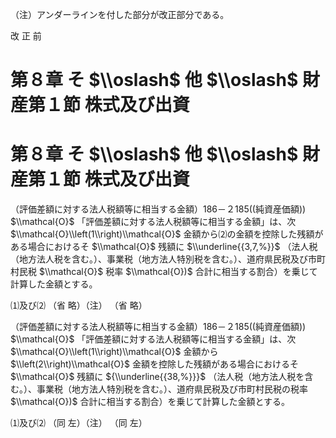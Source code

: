 （注）アンダーラインを付した部分が改正部分である。

改 正 前

# 第８章 そ $\\oslash$ 他 $\\oslash$ 財産第１節 株式及び出資

# 第８章 そ $\\oslash$ 他 $\\oslash$ 財産第１節 株式及び出資

（評価差額に対する法人税額等に相当する金額）186－２185((純資産価額)) $\\mathcal{O}$ 「評価差額に対する法人税額等に相当する金額」は、次 $\\mathcal{O}\\left(1\\right)\\mathcal{O}$ 金額から⑵の金額を控除した残額がある場合におけるそ $\\mathcal{O}$ 残額に $\\underline{{3,7,%}}$ （法人税（地方法人税を含む。）、事業税（地方法人特別税を含む。）、道府県民税及び市町村民税 $\\mathcal{O}$ 税率 $\\mathcal{O})$ 合計に相当する割合）を乗じて計算した金額とする。

⑴及び⑵ （省 略）（注） （省 略）

（評価差額に対する法人税額等に相当する金額）186－２185((純資産価額)) $\\mathcal{O}$ 「評価差額に対する法人税額等に相当する金額」は、次 $\\mathcal{O}\\left(1\\right)\\mathcal{O}$ 金額から $\\left(2\\right)\\mathcal{O}$ 金額を控除した残額がある場合におけるそ $\\mathcal{O}$ 残額に ${\\underline{{38,%}}}$ （法人税（地方法人税を含む。）、事業税（地方法人特別税を含む。）、道府県民税及び市町村民税の税率 $\\mathcal{O})$ 合計に相当する割合）を乗じて計算した金額とする。

⑴及び⑵ （同 左）（注） （同 左）
